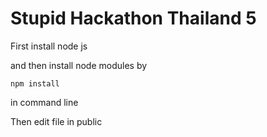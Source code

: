 # Stupid Hackathon Thailand 5

First install node js

and then install node modules by

```npm install```

in command line

Then edit file in public
